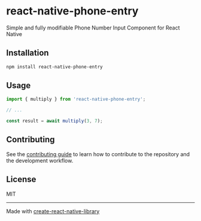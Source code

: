 # react-native-phone-entry

Simple and fully modifiable Phone Number Input Component for React Native

## Installation

```sh
npm install react-native-phone-entry
```

## Usage


```js
import { multiply } from 'react-native-phone-entry';

// ...

const result = await multiply(3, 7);
```


## Contributing

See the [contributing guide](CONTRIBUTING.md) to learn how to contribute to the repository and the development workflow.

## License

MIT

---

Made with [create-react-native-library](https://github.com/callstack/react-native-builder-bob)
